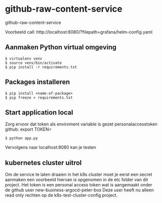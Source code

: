 # github-raw-content-service
github-raw-content-service

Voorbeeld call: 
http://localhost:8080/<repo>?filepath=grafana/helm-config.yaml

## Aanmaken Python virtual omgeving
```
$ virtualenv venv
$ source venv/bin/activate
$ pip install -r requirements.txt
````

## Packages installeren
```
$ pip install <name-of-package>
$ pip freeze > requirements.txt
```

## Start application local
Zorg ervoor dat token als enviroment variable is gezet
personalaccesstoken github:
export TOKEN= 
```
$ python app.py
```
Vervolgens naar localhost:8080 kan je testen

## kubernetes cluster uitrol
Om de service te laten draaien in het k8s cluster moet je eerst een secret aanmaken
een voorbeeld hiervan is opgenomen in de etc folder van dit project.
Het token is een personal access token wat is aangemaakt onder de github user new-business-argocd-peter-bos
Deze user heeft nu alleen read only rechten op de k8s-test-cluster-config project.

